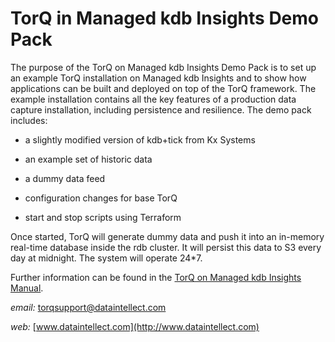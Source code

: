 TorQ in Managed kdb Insights Demo Pack
==============

The purpose of the TorQ on Managed kdb Insights Demo Pack is to set up an example TorQ
installation on Managed kdb Insights and to show how applications can be built and
deployed on top of the TorQ framework. The example installation contains
all the key features of a production data capture installation, including
persistence and resilience. The demo pack includes:

-   a slightly modified version of kdb+tick from Kx Systems

-   an example set of historic data

-   a dummy data feed

-   configuration changes for base TorQ

-   start and stop scripts using Terraform

Once started, TorQ will generate dummy data and push it into an
in-memory real-time database inside the rdb cluster. It will persist this
data to S3 every day at midnight. The system will operate 24\*7.

Further information can be found in the [TorQ on Managed kdb Insights Manual](https://dataintellecttech.github.io/TorQ-Finspace-Starter-Pack/).

*email:* <torqsupport@dataintellect.com>

*web:* [www.dataintellect.com](http://www.dataintellect.com)